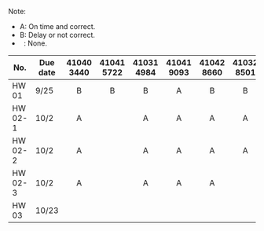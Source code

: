 Note: <br>
- A: On time and correct.
- B: Delay or not correct.
- &nbsp;&nbsp;: None.  

|No.|Due date|41040 3440|41041 5722|41031 4984|41041 9093|41042 8660|41032 8501|41032 8755|41031 5257|41032 8747|41022 6238|41022 6335|41012 4575|41052 8193|41032 8462|41032 8810|
|----|----|:----:|:----:|:----:|:----:|:----:|:----:|:----:|:----:|:----:|:----:|:----:|:----:|:----:|:----:|:----:|
|HW 01|9/25|B|B|B|A|B|B| |B|B| | | |A| | |
|HW 02-1|10/2|A| |A|A|A|A|A|A|A| | | |A| | |
|HW 02-2|10/2|A| |A|A|A|A|A|A|A|A|A| |A| | |
|HW 02-3|10/2|A| |A|A|A| |A|A|A|A|A| |A| | |
|HW 03|10/23| | | | | | | | | | | | | | | |
